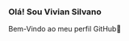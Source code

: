 ### Olá! Sou Vivian Silvano
Bem-Vindo ao meu perfil GitHub👋

<!--
**vivian-silvano/Vivian-Silvano** is a ✨ _special_ ✨ repository because its `README.md` (this file) appears on your GitHub profile.

Here are some ideas to get you started:

- 🔭 I’m currently working on Analista de Testes/QA
- 🌱 I’m currently learning Engenharia de Software
- 📫 How to reach me: 85 9 886157716
- 😄 E-mail: viviansilvano@gmail.com
-->
